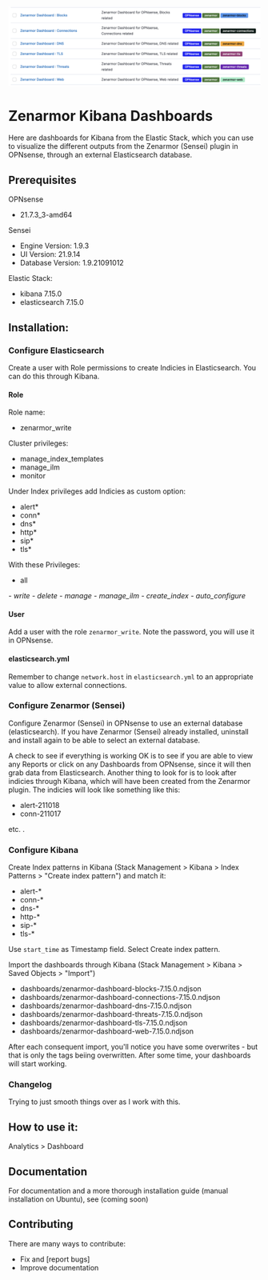 ![zenanaboards](zenarmor-kibana-dashboards.png "zenanaboards")
# Zenarmor Kibana Dashboards

Here are dashboards for Kibana from the Elastic Stack, which you can use to visualize the different outputs from the Zenarmor (Sensei) plugin in OPNsense, through an external Elasticsearch database. 

## Prerequisites

OPNsense
- 21.7.3_3-amd64

Sensei 
- Engine Version: 1.9.3 
- UI Version:	21.9.14
- Database Version:	1.9.21091012

Elastic Stack:
- kibana 7.15.0
- elasticsearch 7.15.0

## Installation:
### Configure Elasticsearch
Create a user with Role permissions to create Indicies in Elasticsearch. You can do this through Kibana.

#### Role
Role name:
- zenarmor_write

Cluster privileges:
- manage_index_templates
- manage_ilm
- monitor

Under Index privileges add Indicies as custom option:
- alert*
- conn*
- dns*
- http*
- sip*
- tls*

With these Privileges: 
- all


*- write*
*- delete*
*- manage*
*- manage_ilm*
*- create_index*
*- auto_configure*


#### User
Add a user with the role `zenarmor_write`. Note the password, you will use it in OPNsense. 

#### elasticsearch.yml
Remember to change `network.host` in `elasticsearch.yml` to an appropriate value to allow external connections. 

### Configure Zenarmor (Sensei)
Configure Zenarmor (Sensei) in OPNsense to use an external database (elasticsearch). If you have Zenarmor (Sensei) already installed, uninstall and install again to be able to select an external database. 

A check to see if everything is working OK is to see if you are able to view any Reports or click on any Dashboards from OPNsense, since it will then grab data from Elasticsearch. Another thing to look for is to look after indicies through Kibana, which will have been created from the Zenarmor plugin. The indicies will look like something like this: 

- alert-211018
- conn-211017

etc. .

### Configure Kibana
Create Index patterns in Kibana (Stack Management > Kibana > Index Patterns > "Create index pattern") and match it:
- alert-*
- conn-*
- dns-*
- http-*
- sip-*
- tls-*

Use `start_time` as Timestamp field. Select Create index pattern. 

Import the dashboards through Kibana (Stack Management > Kibana > Saved Objects > "Import")

- dashboards/zenarmor-dashboard-blocks-7.15.0.ndjson
- dashboards/zenarmor-dashboard-connections-7.15.0.ndjson
- dashboards/zenarmor-dashboard-dns-7.15.0.ndjson
- dashboards/zenarmor-dashboard-threats-7.15.0.ndjson
- dashboards/zenarmor-dashboard-tls-7.15.0.ndjson
- dashboards/zenarmor-dashboard-web-7.15.0.ndjson

After each consequent import, you'll notice you have some overwrites - but that is only the tags beiing overwritten.
After some time, your dashboards will start working. 

### Changelog

Trying to just smooth things over as I work with this.

## How to use it:

Analytics > Dashboard 

## Documentation

For documentation and a more thorough installation guide (manual installation on Ubuntu), see (coming soon)


## Contributing

There are many ways to contribute:
- Fix and [report bugs]
- Improve documentation